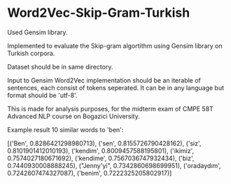 # Word2Vec-Skip-Gram-Turkish

Used Gensim library.

Implemented to evaluate the Skip-gram algortithm using Gensim library on Turkish corpora. 

Dataset should be in same directory.

Input to Gensim Word2Vec implementation should be an iterable of sentences, each consist of tokens seperated. It can be in any language but format should be 'utf-8'.

This is made for analysis purposes, for the midterm exam of CMPE 58T Advanced NLP course on Bogazici University.

Example result 10 similar words to 'ben':

[('Ben', 0.8286421298980713), ('sen', 0.8155726790428162), ('siz', 0.8101901412010193), ('kendim', 0.8009457588195801), ('ikimiz', 0.7574027180671692), ('kendime', 0.7567036747932434), ('biz', 0.7440930008888245), ("Jenny'yi", 0.7342860698699951), ('oradaydım', 0.7242607474327087), ('benim', 0.7222325205802917)]

